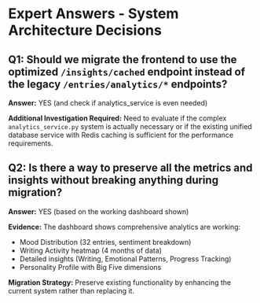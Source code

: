 # Expert Answers - System Architecture Decisions

## Q1: Should we migrate the frontend to use the optimized `/insights/cached` endpoint instead of the legacy `/entries/analytics/*` endpoints?
**Answer:** YES (and check if analytics_service is even needed)

**Additional Investigation Required:** Need to evaluate if the complex `analytics_service.py` system is actually necessary or if the existing unified database service with Redis caching is sufficient for the performance requirements.

## Q2: Is there a way to preserve all the metrics and insights without breaking anything during migration?
**Answer:** YES (based on the working dashboard shown)

**Evidence:** The dashboard shows comprehensive analytics are working:
- Mood Distribution (32 entries, sentiment breakdown)
- Writing Activity heatmap (4 months of data)
- Detailed insights (Writing, Emotional Patterns, Progress Tracking)
- Personality Profile with Big Five dimensions

**Migration Strategy:** Preserve existing functionality by enhancing the current system rather than replacing it.